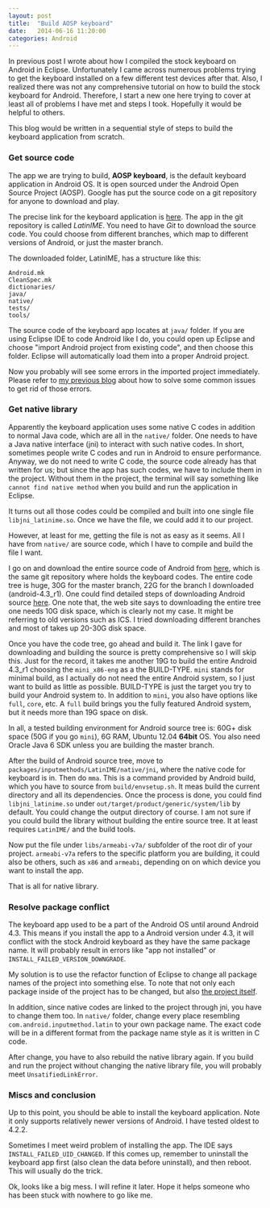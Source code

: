 ```yaml
---
layout: post
title:  "Build AOSP keyboard"
date:   2014-06-16 11:20:00
categories: Android
---
```


In previous post I wrote about how I compiled the stock keyboard on Android in Eclipse. Unfortunately I came across numerous problems trying to get the keyboard installed on a few different test devices after that. Also, I realized there was not any comprehensive tutorial on how to build the stock keyboard for Android. Therefore, I start a new one here trying to cover at least all of problems I have met and steps I took. Hopefully it would be helpful to others.

This blog would be written in a sequential style of steps to build the keyboard application from scratch.

### Get source code

The app we are trying to build, **AOSP keyboard**, is the default keyboard application in Android OS. It is open sourced under the Android Open Source Project (AOSP). Google has put the source code on a git repository for anyone to download and play.

The precise link for the keyboard application is [here](https://android.googlesource.com/platform/packages/inputmethods/LatinIME/). The app in the git repository is called _LatinIME_. You need to have _Git_ to download the source code. You could choose from different branches, which map to different versions of Android, or just the master branch.

The downloaded folder, LatinIME, has a structure like this:

    Android.mk
    CleanSpec.mk
    dictionaries/
    java/
    native/
    tests/
    tools/

The source code of the keyboard app locates at `java/` folder. If you are using Eclipse IDE to code Android like I do, you could open up Eclipse and choose "import Android project from existing code", and then choose this folder. Eclipse will automatically load them into a proper Android project.

Now you probably will see some errors in the imported project immediately. Please refer to [my previous blog](http://yyl.github.io/android/2014/06/01/aosp-keyboard-setup.html) about how to solve some common issues to get rid of those errors.

### Get native library

Apparently the keyboard application uses some native C codes in addition to normal Java code, which are all in the `native/` folder. One needs to have a Java native interface (jni) to interact with such native codes. In short, sometimes people write C codes and run in Android to ensure performance. Anyway, we do not need to write C code, the source code already has that written for us; but since the app has such codes, we have to include them in the project. Without them in the project, the terminal will say something like `cannot find native method` when you build and run the application in Eclipse.

It turns out all those codes could be compiled and built into one single file `libjni_latinime.so`. Once we have the file, we could add it to our project.

However, at least for me, getting the file is not as easy as it seems. All I have from `native/` are source code, which I have to compile and build the file I want.

I go on and download the entire source code of Android from [here](https://android.googlesource.com/platform/manifest/), which is the same git repository where holds the keyboard codes. The entire code tree is huge, 30G for the master branch, 22G for the branch I downloaded (android-4.3_r1). One could find detailed steps of downloading Android source [here](https://source.android.com/source/building.html). One note that, the web site says to downloading the entire tree one needs 10G disk space, which is clearly not my case. It might be referring to old versions such as ICS. I tried downloading different branches and most of takes up 20-30G disk space.

Once you have the code tree, go ahead and build it. The link I gave for downloading and building the source is pretty comprehensive so I will skip this. Just for the record, it takes me another 19G to build the entire Android 4.3_r1 choosing the `mini_x86-eng` as a the BUILD-TYPE. `mini` stands for minimal build, as I actually do not need the entire Android system, so I just want to build as little as possible. BUILD-TYPE is just the target you try to build your Android system to. In addition to `mini`, you also have options like `full`, `core`, etc. A `full` build brings you the fully featured Android system, but it needs more than 19G space on disk.

In all, a tested building environment for Android source tree is: 60G+ disk space (50G if you go `mini`), 6G RAM, Ubuntu 12.04 **64bit** OS. You also need Oracle Java 6 SDK unless you are building the master branch.

After the build of Android source tree, move to `packages/inputmethods/LatinIME/native/jni`, where the native code for keyboard is in. Then do `mma`. This is a command provided by Android build, which you have to source from `build/envsetup.sh`. It meas build the current directory and all its dependencies. Once the process is done, you could find `libjni_latinime.so` under `out/target/product/generic/system/lib` by default. You could change the output directory of course. I am not sure if you could build the library without building the entire source tree. It at least requires `LatinIME/` and the build tools.

Now put the file under `libs/armeabi-v7a/` subfolder of the root dir of your project. `armeabi-v7a` refers to the specific platform you are building, it could also be others, such as `x86` and `armeabi`, depending on on which device you want to install the app.

That is all for native library.

### Resolve package conflict

The keyboard app used to be a part of the Android OS until around Android 4.3. This means if you install the app to a Android version under 4.3, it will conflict with the stock Android keyboard as they have the same package name. It will probably result in errors like "app not installed" or `INSTALL_FAILED_VERSION_DOWNGRADE`.

My solution is to use the refactor function of Eclipse to change all package names of the project into something else. To note that not only each package inside of the project has to be changed, but also [the project itself](http://stackoverflow.com/questions/6500042/refactoring-package-name-breaks-entire-app).

In addition, since native codes are linked to the project through jni, you have to change them too. In `native/` folder, change every place resembling `com.android.inputmethod.latin` to your own package name. The exact code will be in a different format from the package name style as it is written in C code.

After change, you have to also rebuild the native library again. If you build and run the project without changing the native library file, you will probably meet `UnsatifiedLinkError`.

### Miscs and conclusion

Up to this point, you should be able to install the keyboard application. Note it only supports relatively newer versions of Android. I have tested oldest to 4.2.2.

Sometimes I meet weird problem of installing the app. The IDE says `INSTALL_FAILED_UID_CHANGED`. If this comes up, remember to uninstall the keyboard app first (also clean the data before uninstall), and then reboot. This will usually do the trick.

Ok, looks like a big mess. I will refine it later. Hope it helps someone who has been stuck with nowhere to go like me.
